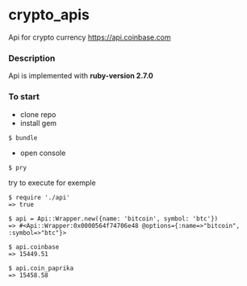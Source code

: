 # crypto_apis
Api for crypto currency https://api.coinbase.com

### Description
Api is implemented with **ruby-version 2.7.0**

### To start

* clone repo
* install gem
```
$ bundle
```
* open console
```
$ pry
```
try to execute for exemple
```
$ require './api'
=> true

$ api = Api::Wrapper.new({name: 'bitcoin', symbol: 'btc'})
=> #<Api::Wrapper:0x0000564f74706e48 @options={:name=>"bitcoin", :symbol=>"btc"}>

$ api.coinbase
=> 15449.51

$ api.coin_paprika
=> 15458.58
```
